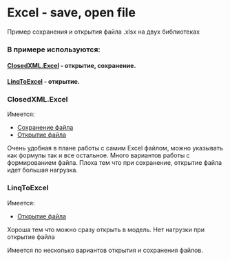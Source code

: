 # Excel - save, open file

Пример сохранения и открытия файла .xlsx на двух библиотеках

### В примере используются:
#### [ClosedXML.Excel](https://github.com/odi1n/Excel-Save-Open#closedxmlexcel) - открытие, сохранение.
#### [LinqToExcel](https://github.com/odi1n/Excel-Save-Open#closedxmlexcel) - открытие.

### ClosedXML.Excel
Имеется:
* [Сохранение файла](https://github.com/odi1n/Excel-Save-Open/blob/d7499043fd6225d0752b5d91bdf0c29261b4589a/Test%20Excel/Program.cs#L157)
* [Открытие файла](https://github.com/odi1n/Excel-Save-Open/blob/d7499043fd6225d0752b5d91bdf0c29261b4589a/Test%20Excel/Program.cs#L101)

Очень удобная в плане работы с самим Excel файлом, можно указывать как формулы так и все остальное. Много вариантов работы с формированием файла.
Плоха тем что при сохранение, открытие файла идет большая нагрузка.

### LinqToExcel
Имеется:
* [Открытие файла](https://github.com/odi1n/Excel-Save-Open/blob/d7499043fd6225d0752b5d91bdf0c29261b4589a/Test%20Excel/Program.cs#L79)

Хороша тем что можно сразу открыть в модель. Нет нагрузки при открытие файла

Имеется по несколько вариантов открытия и сохранения файлов.
